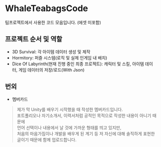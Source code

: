 # WhaleTeabagsCode
팀프로젝트에서 사용한 코드 모음입니다. (에셋 미포함)

## 프로젝트 순서 및 역할
- 3D Survival: 각 아이템 데이터 생성 및 제작
- Hormitory: 퍼즐 시스템(로직 및 실제 인게임 내 배치)
- Dice Of Labyrinth(현재 진행 중인 최종 프로젝트): 캐릭터 및 스킬, 아이템 데이터, 게임 데이터의 저장/로드(With Json)

## 번외
- 멤버카드
> 제가 막 Unity를 배우기 시작했을 때 작성한 멤버카드입니다.   
> 포트폴리오나 자기소개서, 이력서처럼 공적인 목적으로 작성한 내용이 아니기 때문에   
> 언어 선택이나 내용에서 날 것에 가까운 형태를 띄고 있지만,   
> 처음의 마음가짐이나 개발을 배우게 된 계기 등 저 자신에 대해 솔직하게 표현한 글이기 때문에 함께 업로드합니다.
